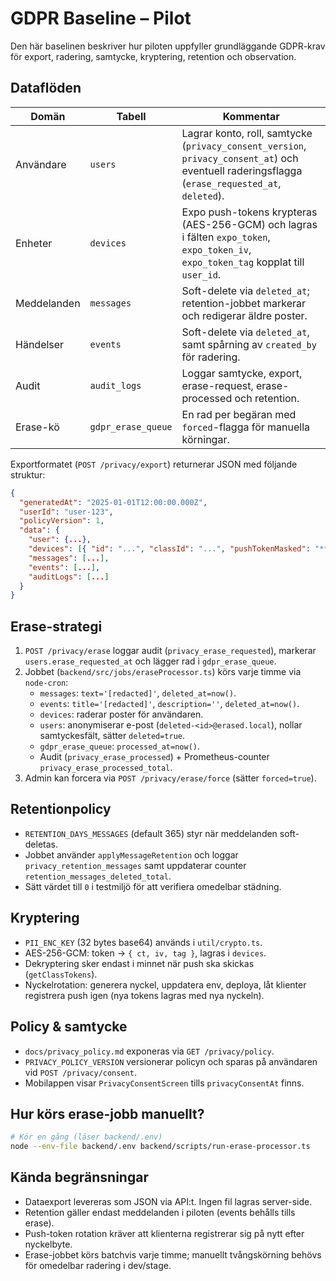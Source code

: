 # GDPR Baseline – Pilot

Den här baselinen beskriver hur piloten uppfyller grundläggande GDPR-krav för export, radering, samtycke, kryptering, retention och observation.

## Dataflöden

| Domän | Tabell | Kommentar |
| --- | --- | --- |
| Användare | `users` | Lagrar konto, roll, samtycke (`privacy_consent_version`, `privacy_consent_at`) och eventuell raderingsflagga (`erase_requested_at`, `deleted`). |
| Enheter | `devices` | Expo push-tokens krypteras (AES-256-GCM) och lagras i fälten `expo_token`, `expo_token_iv`, `expo_token_tag` kopplat till `user_id`. |
| Meddelanden | `messages` | Soft-delete via `deleted_at`; retention-jobbet markerar och redigerar äldre poster. |
| Händelser | `events` | Soft-delete via `deleted_at`, samt spårning av `created_by` för radering. |
| Audit | `audit_logs` | Loggar samtycke, export, erase-request, erase-processed och retention. |
| Erase-kö | `gdpr_erase_queue` | En rad per begäran med `forced`-flagga för manuella körningar. |

Exportformatet (`POST /privacy/export`) returnerar JSON med följande struktur:

```json
{
  "generatedAt": "2025-01-01T12:00:00.000Z",
  "userId": "user-123",
  "policyVersion": 1,
  "data": {
    "user": {...},
    "devices": [{ "id": "...", "classId": "...", "pushTokenMasked": "***abcd" }],
    "messages": [...],
    "events": [...],
    "auditLogs": [...]
  }
}
```

## Erase-strategi

1. `POST /privacy/erase` loggar audit (`privacy_erase_requested`), markerar `users.erase_requested_at` och lägger rad i `gdpr_erase_queue`.
2. Jobbet (`backend/src/jobs/eraseProcessor.ts`) körs varje timme via `node-cron`:
   - `messages`: `text='[redacted]'`, `deleted_at=now()`.
   - `events`: `title='[redacted]'`, `description=''`, `deleted_at=now()`.
   - `devices`: raderar poster för användaren.
   - `users`: anonymiserar e-post (`deleted-<id>@erased.local`), nollar samtyckesfält, sätter `deleted=true`.
   - `gdpr_erase_queue`: `processed_at=now()`.
   - Audit (`privacy_erase_processed`) + Prometheus-counter `privacy_erase_processed_total`.
3. Admin kan forcera via `POST /privacy/erase/force` (sätter `forced=true`).

## Retentionpolicy

- `RETENTION_DAYS_MESSAGES` (default 365) styr när meddelanden soft-deletas.
- Jobbet använder `applyMessageRetention` och loggar `privacy_retention_messages` samt uppdaterar counter `retention_messages_deleted_total`.
- Sätt värdet till `0` i testmiljö för att verifiera omedelbar städning.

## Kryptering

- `PII_ENC_KEY` (32 bytes base64) används i `util/crypto.ts`.
- AES-256-GCM: token -> `{ ct, iv, tag }`, lagras i `devices`.
- Dekryptering sker endast i minnet när push ska skickas (`getClassTokens`).
- Nyckelrotation: generera nyckel, uppdatera env, deploya, låt klienter registrera push igen (nya tokens lagras med nya nyckeln).

## Policy & samtycke

- `docs/privacy_policy.md` exponeras via `GET /privacy/policy`.
- `PRIVACY_POLICY_VERSION` versionerar policyn och sparas på användaren vid `POST /privacy/consent`.
- Mobilappen visar `PrivacyConsentScreen` tills `privacyConsentAt` finns.

## Hur körs erase-jobb manuellt?

```bash
# Kör en gång (läser backend/.env)
node --env-file backend/.env backend/scripts/run-erase-processor.ts
```

## Kända begränsningar

- Dataexport levereras som JSON via API:t. Ingen fil lagras server-side.
- Retention gäller endast meddelanden i piloten (events behålls tills erase).
- Push-token rotation kräver att klienterna registrerar sig på nytt efter nyckelbyte.
- Erase-jobbet körs batchvis varje timme; manuellt tvångskörning behövs för omedelbar radering i dev/stage.

